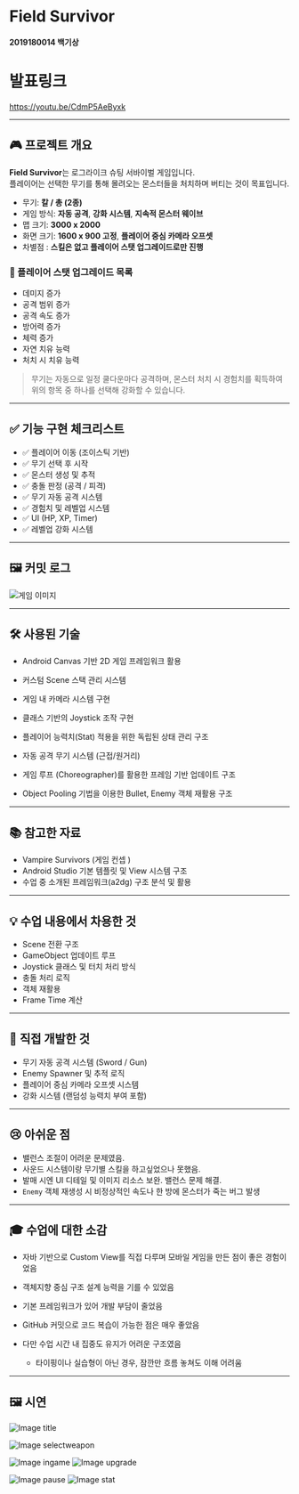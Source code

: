 # Field Survivor  
**2019180014 백기상**

# 발표링크
https://youtu.be/CdmP5AeByxk

---

## 🎮 프로젝트 개요

**Field Survivor**는 로그라이크 슈팅 서바이벌 게임입니다.  
플레이어는 선택한 무기를 통해 몰려오는 몬스터들을 처치하며 버티는 것이 목표입니다.  

- 무기: **칼 / 총 (2종)**  
- 게임 방식: **자동 공격**, **강화 시스템**, **지속적 몬스터 웨이브**  
- 맵 크기: **3000 x 2000**  
- 화면 크기: **1600 x 900 고정**, **플레이어 중심 카메라 오프셋**
- 차별점 : **스킬은 없고 플레이어 스탯 업그레이드로만 진행**

### 🔧 플레이어 스탯 업그레이드 목록

- 데미지 증가  
- 공격 범위 증가  
- 공격 속도 증가  
- 방어력 증가  
- 체력 증가  
- 자연 치유 능력  
- 처치 시 치유 능력  

> 무기는 자동으로 일정 쿨다운마다 공격하며, 몬스터 처치 시 경험치를 획득하여 위의 항목 중 하나를 선택해 강화할 수 있습니다.

---

## ✅ 기능 구현 체크리스트

- ✅ 플레이어 이동 (조이스틱 기반)  
- ✅ 무기 선택 후 시작  
- ✅ 몬스터 생성 및 추적  
- ✅ 충돌 판정 (공격 / 피격)  
- ✅ 무기 자동 공격 시스템  
- ✅ 경험치 및 레벨업 시스템  
- ✅ UI (HP, XP, Timer)  
- ✅ 레벨업 강화 시스템  

---

## 🖼️ 커밋 로그

![게임 이미지](https://github.com/user-attachments/assets/d32b30a6-3c15-4b17-ba72-97ed5aae6443)

---
## 🛠 사용된 기술

- Android Canvas 기반 2D 게임 프레임워크 활용
  
- 커스텀 Scene 스택 관리 시스템

- 게임 내 카메라 시스템 구현
  
- 클래스 기반의 Joystick 조작 구현

- 플레이어 능력치(Stat) 적용을 위한 독립된 상태 관리 구조

- 자동 공격 무기 시스템 (근접/원거리)

- 게임 루프 (Choreographer)를 활용한 프레임 기반 업데이트 구조
  
- Object Pooling 기법을 이용한 Bullet, Enemy 객체 재활용 구조
---

## 📚 참고한 자료

- Vampire Survivors (게임 컨셉 )  
- Android Studio 기본 템플릿 및 View 시스템 구조
- 수업 중 소개된 프레임워크(a2dg) 구조 분석 및 활용

---

## 💡 수업 내용에서 차용한 것

- Scene 전환 구조  
- GameObject 업데이트 루프  
- Joystick 클래스 및 터치 처리 방식  
- 충돌 처리 로직  
- 객체 재활용  
- Frame Time 계산

---

## 🧩 직접 개발한 것

- 무기 자동 공격 시스템 (Sword / Gun)  
- Enemy Spawner 및 추적 로직  
- 플레이어 중심 카메라 오프셋 시스템  
- 강화 시스템 (랜덤성 능력치 부여 포함)

---

## 😢 아쉬운 점

- 밸런스 조절이 어려운 문제였음.
- 사운드 시스템이랑 무기별 스킬을 하고싶었으나 못했음. 
- 발매 시엔 UI 디테일 및 이미지 리소스 보완. 밸런스 문제 해결.
- `Enemy` 객체 재생성 시 비정상적인 속도나 한 방에 몬스터가 죽는 버그 발생
---

## 🎓 수업에 대한 소감

- 자바 기반으로 Custom View를 직접 다루며 모바일 게임을 만든 점이 좋은 경험이었음  
- 객체지향 중심 구조 설계 능력을 기를 수 있었음  
- 기본 프레임워크가 있어 개발 부담이 줄었음

- GitHub 커밋으로 코드 복습이 가능한 점은 매우 좋았음  
- 다만 수업 시간 내 집중도 유지가 어려운 구조였음  
  - 타이핑이나 실습형이 아닌 경우, 잠깐만 흐름 놓쳐도 이해 어려움  

---

## 🖼️ 시연
![Image](https://github.com/user-attachments/assets/03c7b0a9-9269-4d51-965a-e9dce9e357aa)
title

![Image](https://github.com/user-attachments/assets/1dab44bf-1a3a-4bdb-b384-1c58dbcae6a5)
selectweapon

![Image](https://github.com/user-attachments/assets/9e6a77d2-9f5b-47f6-a79e-29cc0a99dfad)
ingame
![Image](https://github.com/user-attachments/assets/7abc7a9e-ed3a-43fc-9b2e-47d7a1a33ef2)
upgrade

![Image](https://github.com/user-attachments/assets/8b640913-0d66-4f7c-80d2-2ed8af8e7afa)
pause
![Image](https://github.com/user-attachments/assets/ceb60cb2-9e2f-4099-954d-c6d7f86017cd)
stat
